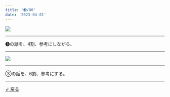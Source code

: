 ```yaml
---
title: '➌/00'
date: '2023-04-01'
---
```

![](/images/33_00.jpg)
***
➌の話を、4割、参考にしながら、
***
![](/images/33_00_.jpg)
***
③の話を、6割、参考にする。
***
[ ↲ 戻る ](/posts/33)
